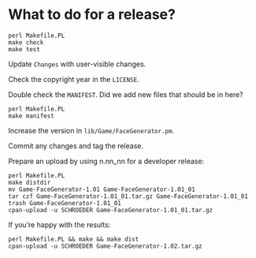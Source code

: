 # What to do for a release?

```
perl Makefile.PL
make check
make test
```

Update `Changes` with user-visible changes.

Check the copyright year in the `LICENSE`.

Double check the `MANIFEST`. Did we add new files that should be in
here?

```
perl Makefile.PL
make manifest
```

Increase the version in `lib/Game/FaceGenerator.pm`.

Commit any changes and tag the release.

Prepare an upload by using n.nn_nn for a developer release:

```
perl Makefile.PL
make distdir
mv Game-FaceGenerator-1.01 Game-FaceGenerator-1.01_01
tar czf Game-FaceGenerator-1.01_01.tar.gz Game-FaceGenerator-1.01_01
trash Game-FaceGenerator-1.01_01
cpan-upload -u SCHROEDER Game-FaceGenerator-1.01_01.tar.gz
```

If you’re happy with the results:

```
perl Makefile.PL && make && make dist
cpan-upload -u SCHROEDER Game-FaceGenerator-1.02.tar.gz
```
